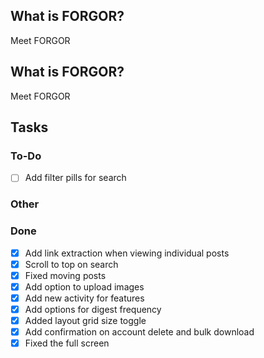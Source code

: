 ## What is FORGOR?
Meet FORGOR

## What is FORGOR?
Meet FORGOR

## Tasks

### To-Do
- [ ] Add filter pills for search

### Other

### Done
- [x] Add link extraction when viewing individual posts
- [x] Scroll to top on search
- [x] Fixed moving posts
- [x] Add option to upload images
- [x] Add new activity for features
- [x] Add options for digest frequency
- [x] Added layout grid size toggle
- [x] Add confirmation on account delete and bulk download
- [x] Fixed the full screen